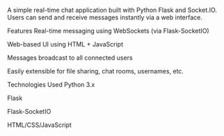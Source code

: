 A simple real-time chat application built with Python Flask and Socket.IO. Users can send and receive messages instantly via a web interface.


 Features
 Real-time messaging using WebSockets (via Flask-SocketIO)

 Web-based UI using HTML + JavaScript

 Messages broadcast to all connected users

 Easily extensible for file sharing, chat rooms, usernames, etc.

 Technologies Used
Python 3.x

Flask

Flask-SocketIO

HTML/CSS/JavaScript
